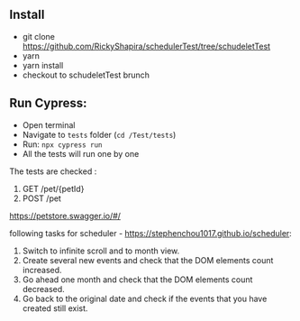 ## Install
- git clone https://github.com/RickyShapira/schedulerTest/tree/schudeletTest
- yarn
- yarn install
- checkout to schudeletTest brunch
## Run Cypress:
- Open terminal
- Navigate to ```tests``` folder (`cd /Test/tests`)
- Run: ```npx cypress run```
- All the tests will run one by one

The tests are checked :
1. GET /pet/{petId}
2. POST /pet

https://petstore.swagger.io/#/


following tasks for scheduler -  https://stephenchou1017.github.io/scheduler:
1. Switch to infinite scroll and to month view.
2. Create several new events and check that the DOM elements count increased.
3. Go ahead one month and check that the DOM elements count decreased.
4. Go back to the original date and check if the events that you have created still exist.